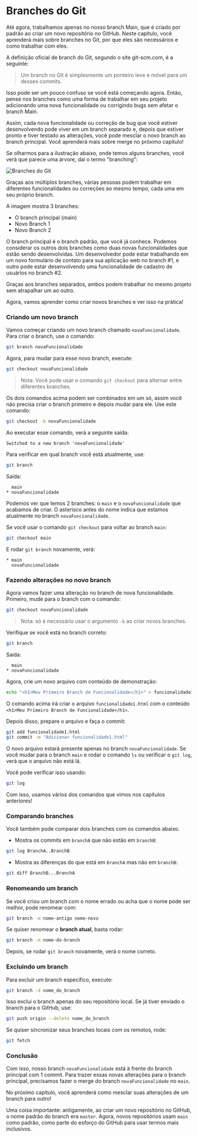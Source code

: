 # Branches do Git

Até agora, trabalhamos apenas no nosso branch Main, que é criado por padrão ao criar um novo repositório no GitHub. Neste capítulo, você aprenderá mais sobre branches no Git, por que eles são necessários e como trabalhar com eles.

A definição oficial de branch do Git, segundo o site git-scm.com, é a seguinte:

> Um branch no Git é simplesmente um ponteiro leve e móvel para um desses commits.

Isso pode ser um pouco confuso se você está começando agora. Então, pense nos branches como uma forma de trabalhar em seu projeto adicionando uma nova funcionalidade ou corrigindo bugs sem afetar o branch Main.

Assim, cada nova funcionalidade ou correção de bug que você estiver desenvolvendo pode viver em um branch separado e, depois que estiver pronto e tiver testado as alterações, você pode mesclar o novo branch ao branch principal. Você aprenderá mais sobre merge no próximo capítulo!

Se olharmos para a ilustração abaixo, onde temos alguns branches, você verá que parece uma árvore, daí o termo "branching":

![Branches do Git](https://user-images.githubusercontent.com/21223421/111696461-03056580-883d-11eb-82c4-7f8d926629e6.png)

Graças aos múltiplos branches, várias pessoas podem trabalhar em diferentes funcionalidades ou correções ao mesmo tempo, cada uma em seu próprio branch.

A imagem mostra 3 branches:

* O branch principal (main)
* Novo Branch 1
* Novo Branch 2

O branch principal é o branch padrão, que você já conhece. Podemos considerar os outros dois branches como duas novas funcionalidades que estão sendo desenvolvidas. Um desenvolvedor pode estar trabalhando em um novo formulário de contato para sua aplicação web no branch #1, e outro pode estar desenvolvendo uma funcionalidade de cadastro de usuários no branch #2.

Graças aos branches separados, ambos podem trabalhar no mesmo projeto sem atrapalhar um ao outro.

Agora, vamos aprender como criar novos branches e ver isso na prática!

### Criando um novo branch

Vamos começar criando um novo branch chamado `novaFuncionalidade`. Para criar o branch, use o comando:

```bash
git branch novaFuncionalidade
```

Agora, para mudar para esse novo branch, execute:

```bash
git checkout novaFuncionalidade
```

> Nota: Você pode usar o comando `git checkout` para alternar entre diferentes branches.

Os dois comandos acima podem ser combinados em um só, assim você não precisa criar o branch primeiro e depois mudar para ele. Use este comando:

```bash
git checkout -b novaFuncionalidade
```

Ao executar esse comando, verá a seguinte saída:

```
Switched to a new branch 'novaFuncionalidade'
```

Para verificar em qual branch você está atualmente, use:

```bash
git branch
```

Saída:

```
  main
* novaFuncionalidade
```

Podemos ver que temos 2 branches: o `main` e o `novaFuncionalidade` que acabamos de criar. O asterisco antes do nome indica que estamos atualmente no branch `novaFuncionalidade`.

Se você usar o comando `git checkout` para voltar ao branch `main`:

```bash
git checkout main
```

E rodar `git branch` novamente, verá:

```
* main
  novaFuncionalidade
```

### Fazendo alterações no novo branch

Agora vamos fazer uma alteração no branch de nova funcionalidade. Primeiro, mude para o branch com o comando:

```bash
git checkout novaFuncionalidade
```

> Nota: só é necessário usar o argumento `-b` ao criar novos branches.

Verifique se você está no branch correto:

```bash
git branch
```

Saída:

```
  main
* novaFuncionalidade
```

Agora, crie um novo arquivo com conteúdo de demonstração:

```bash
echo "<h1>Meu Primeiro Branch de Funcionalidade</h1>" > funcionalidade1.html
```

O comando acima irá criar o arquivo `funcionalidade1.html` com o conteúdo `<h1>Meu Primeiro Branch de Funcionalidade</h1>`.

Depois disso, prepare o arquivo e faça o commit:

```bash
git add funcionalidade1.html
git commit -m "Adicionar funcionalidade1.html"
```

O novo arquivo estará presente apenas no branch `novaFuncionalidade`. Se você mudar para o branch `main` e rodar o comando `ls` ou verificar o `git log`, verá que o arquivo não está lá.

Você pode verificar isso usando:

```bash
git log
```

Com isso, usamos vários dos comandos que vimos nos capítulos anteriores!

### Comparando branches

Você também pode comparar dois branches com os comandos abaixo.

* Mostra os commits em `branchA` que não estão em `branchB`:

```bash
git log BranchA..BranchB
```

* Mostra as diferenças do que está em `branchA` mas não em `branchB`:

```bash
git diff BranchB...BranchA
```

### Renomeando um branch

Se você criou um branch com o nome errado ou acha que o nome pode ser melhor, pode renomear com:

```bash
git branch -m nome-antigo nome-novo
```

Se quiser renomear o **branch atual**, basta rodar:

```bash
git branch -m nome-do-branch
```

Depois, se rodar `git branch` novamente, verá o nome correto.

### Excluindo um branch

Para excluir um branch específico, execute:

```bash
git branch -d nome_do_branch
```

Isso exclui o branch apenas do seu repositório local. Se já tiver enviado o branch para o GitHub, use:

```bash
git push origin --delete nome_do_branch
```

Se quiser sincronizar seus branches locais com os remotos, rode:

```bash
git fetch
```

### Conclusão

Com isso, nosso branch `novaFuncionalidade` está à frente do branch principal com 1 commit. Para trazer essas novas alterações para o branch principal, precisamos fazer o merge do branch `novaFuncionalidade` no `main`.

No próximo capítulo, você aprenderá como mesclar suas alterações de um branch para outro!

Uma coisa importante: antigamente, ao criar um novo repositório no GitHub, o nome padrão do branch era `master`. Agora, novos repositórios usam `main` como padrão, como parte do esforço do GitHub para usar termos mais inclusivos.